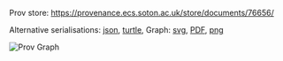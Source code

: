
Prov store: https://provenance.ecs.soton.ac.uk/store/documents/76656/
	
Alternative serialisations: [json](https://provenance.ecs.soton.ac.uk/store/documents/76656.json), [turtle](https://provenance.ecs.soton.ac.uk/store/documents/76656.ttl), 
Graph: [svg](https://provenance.ecs.soton.ac.uk/store/documents/76656.svg), [PDF](https://provenance.ecs.soton.ac.uk/store/documents/76656.pdf), [png](https://provenance.ecs.soton.ac.uk/store/documents/76656.png)

![Prov Graph](https://provenance.ecs.soton.ac.uk/store/documents/76656.png)

		